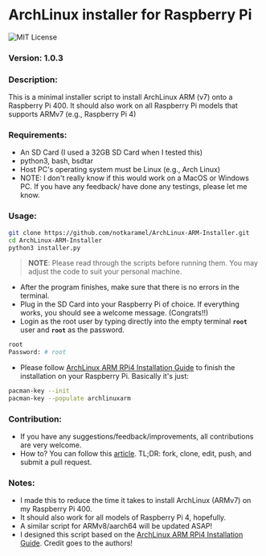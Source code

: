 # ArchLinux installer for Raspberry Pi
![MIT License](https://img.shields.io/github/license/notkaramel/ArchLinux-ARM-Installer)
### Version: 1.0.3
### Description:
This is a minimal installer script to install ArchLinux ARM (v7) onto a Raspberry Pi 400. It should also work on all Raspberry Pi models that supports ARMv7 (e.g., Raspberry Pi 4)

### Requirements:
- An SD Card (I used a 32GB SD Card when I tested this)
- python3, bash, bsdtar
- Host PC's operating system must be Linux (e.g., Arch Linux)
- NOTE: I don't really know if this would work on a MacOS or Windows PC. If you have any feedback/ have done any testings, please let me know.

### Usage:
```bash
git clone https://github.com/notkaramel/ArchLinux-ARM-Installer.git
cd ArchLinux-ARM-Installer
python3 installer.py
```
> **NOTE**: Please read through the scripts before running them. You may adjust the code to suit your personal machine. 

- After the program finishes, make sure that there is no errors in the terminal.
- Plug in the SD Card into your Raspberry Pi of choice. If everything works, you should see a welcome message. (Congrats!!)
- Login as the root user by typing directly into the empty terminal **```root```** user and **```root```** as the password.
```bash
root
Password: # root
```
- Please follow [ArchLinux ARM RPi4 Installation Guide](https://archlinuxarm.org/platforms/armv8/broadcom/raspberry-pi-4) to finish the installation on your Raspberry Pi. Basically it's just:
```bash
pacman-key --init
pacman-key --populate archlinuxarm
```
### Contribution:
- If you have any suggestions/feedback/improvements, all contributions are very welcome.
- How to? You can follow this [article](https://gist.github.com/MarcDiethelm/7303312). TL;DR: fork, clone, edit, push, and submit a pull request.

### Notes:
- I made this to reduce the time it takes to install ArchLinux (ARMv7) on my Raspberry Pi 400.
- It should also work for all models of Raspberry Pi 4, hopefully.
- A similar script for ARMv8/aarch64 will be updated ASAP!
- I designed this script based on the [ArchLinux ARM RPi4 Installation Guide](https://archlinuxarm.org/platforms/armv8/broadcom/raspberry-pi-4). Credit goes to the authors!
